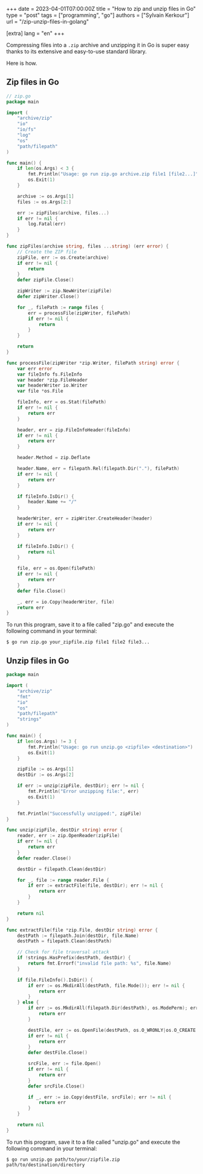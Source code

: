 +++
date = 2023-04-01T07:00:00Z
title = "How to zip and unzip files in Go"
type = "post"
tags = ["programming", "go"]
authors = ["Sylvain Kerkour"]
url = "/zip-unzip-files-in-golang"

[extra]
lang = "en"
+++

Compressing files into a `.zip` archive and unzipping it in Go is super easy thanks to its extensive and easy-to-use standard library.

Here is how.

## Zip files in Go

```go
// zip.go
package main

import (
	"archive/zip"
	"io"
	"io/fs"
	"log"
	"os"
	"path/filepath"
)

func main() {
	if len(os.Args) < 3 {
		fmt.Println("Usage: go run zip.go archive.zip file1 [file2...]")
		os.Exit(1)
	}

	archive := os.Args[1]
	files := os.Args[2:]

	err := zipFiles(archive, files...)
	if err != nil {
		log.Fatal(err)
	}
}

func zipFiles(archive string, files ...string) (err error) {
	// Create the ZIP file
	zipFile, err := os.Create(archive)
	if err != nil {
		return
	}
	defer zipFile.Close()

	zipWriter := zip.NewWriter(zipFile)
	defer zipWriter.Close()

	for _, filePath := range files {
		err = processFile(zipWriter, filePath)
		if err != nil {
			return
		}
	}

	return
}

func processFile(zipWriter *zip.Writer, filePath string) error {
	var err error
	var fileInfo fs.FileInfo
	var header *zip.FileHeader
	var headerWriter io.Writer
	var file *os.File

	fileInfo, err = os.Stat(filePath)
	if err != nil {
		return err
	}

	header, err = zip.FileInfoHeader(fileInfo)
	if err != nil {
		return err
	}

	header.Method = zip.Deflate

	header.Name, err = filepath.Rel(filepath.Dir("."), filePath)
	if err != nil {
		return err
	}

	if fileInfo.IsDir() {
		header.Name += "/"
	}

	headerWriter, err = zipWriter.CreateHeader(header)
	if err != nil {
		return err
	}

	if fileInfo.IsDir() {
		return nil
	}

	file, err = os.Open(filePath)
	if err != nil {
		return err
	}
	defer file.Close()

	_, err = io.Copy(headerWriter, file)
	return err
}
```

To run this program, save it to a file called "zip.go" and execute the following command in your terminal:

```shell
$ go run zip.go your_zipfile.zip file1 file2 file3...
```


## Unzip files in Go


```go
package main

import (
	"archive/zip"
	"fmt"
	"io"
	"os"
	"path/filepath"
	"strings"
)

func main() {
	if len(os.Args) != 3 {
		fmt.Println("Usage: go run unzip.go <zipfile> <destination>")
		os.Exit(1)
	}

	zipFile := os.Args[1]
	destDir := os.Args[2]

	if err := unzip(zipFile, destDir); err != nil {
		fmt.Println("Error unzipping file:", err)
		os.Exit(1)
	}

	fmt.Println("Successfully unzipped:", zipFile)
}

func unzip(zipFile, destDir string) error {
	reader, err := zip.OpenReader(zipFile)
	if err != nil {
		return err
	}
	defer reader.Close()

	destDir = filepath.Clean(destDir)

	for _, file := range reader.File {
		if err := extractFile(file, destDir); err != nil {
			return err
		}
	}

	return nil
}

func extractFile(file *zip.File, destDir string) error {
	destPath := filepath.Join(destDir, file.Name)
	destPath = filepath.Clean(destPath)

	// Check for file traversal attack
	if !strings.HasPrefix(destPath, destDir) {
		return fmt.Errorf("invalid file path: %s", file.Name)
	}

	if file.FileInfo().IsDir() {
		if err := os.MkdirAll(destPath, file.Mode()); err != nil {
			return err
		}
	} else {
		if err := os.MkdirAll(filepath.Dir(destPath), os.ModePerm); err != nil {
			return err
		}

		destFile, err := os.OpenFile(destPath, os.O_WRONLY|os.O_CREATE|os.O_TRUNC, file.Mode())
		if err != nil {
			return err
		}
		defer destFile.Close()

		srcFile, err := file.Open()
		if err != nil {
			return err
		}
		defer srcFile.Close()

		if _, err := io.Copy(destFile, srcFile); err != nil {
			return err
		}
	}

	return nil
}
```

To run this program, save it to a file called "unzip.go" and execute the following command in your terminal:

```shell
$ go run unzip.go path/to/your/zipfile.zip path/to/destination/directory
```
